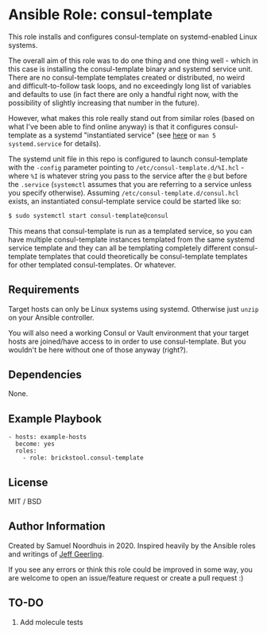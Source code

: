 # Ansible Role: consul-template

This role installs and configures consul-template on systemd-enabled Linux
systems.

The overall aim of this role was to do one thing and one thing well - which in
this case is installing the consul-template binary and systemd service unit.
There are no consul-template templates created or distributed, no weird and
difficult-to-follow task loops, and no exceedingly long list of variables and
defaults to use (in fact there are only a handful right now, with the
possibility of slightly increasing that number in the future).

However, what makes this role really stand out from similar roles (based on
what I've been able to find online anyway) is that it configures
consul-template as a systemd "instantiated service" (see
[here](https://www.freedesktop.org/software/systemd/man/systemd.service.html)
or `man 5 systemd.service` for details).

The systemd unit file in this repo is configured to launch consul-template with
the `-config` parameter pointing to `/etc/consul-template.d/%I.hcl` - where
`%I` is whatever string you pass to the service after the `@` but before the
`.service` (`systemctl` assumes that you are referring to a service unless you
specify otherwise). Assuming `/etc/consul-template.d/consul.hcl` exists, an
instantiated consul-template service could be started like so:

```sh
$ sudo systemctl start consul-template@consul
```

This means that consul-template is run as a templated service, so you can have
multiple consul-template instances templated from the same systemd service
template and they can all be templating completely different consul-template
templates that could theoretically be consul-template templates for other
templated consul-templates. Or whatever.

## Requirements

Target hosts can only be Linux systems using systemd. Otherwise just `unzip` on
your Ansible controller.

You will also need a working Consul or Vault environment that your target hosts
are joined/have access to in order to use consul-template. But you wouldn't be
here without one of those anyway (right?).

## Dependencies

None.

## Example Playbook

    - hosts: example-hosts
      become: yes
      roles:
        - role: brickstool.consul-template

## License

MIT / BSD

## Author Information

Created by Samuel Noordhuis in 2020. Inspired heavily by the Ansible roles and
writings of [Jeff Geerling](https://github.com/geerlingguy).

If you see any errors or think this role could be improved in some way, you
are welcome to open an issue/feature request or create a pull request :)

## TO-DO

1. Add molecule tests

